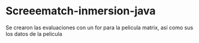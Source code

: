 # Screeematch-inmersion-java
Se crearon las evaluaciones con un for para la pelicula matrix, así como sus los datos de la pelicula
